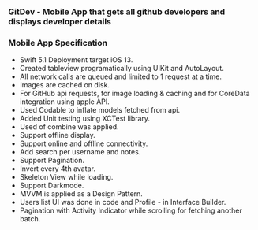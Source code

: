 ### GitDev - Mobile App that gets all github developers and displays developer details

### Mobile App Specification

- Swift 5.1 Deployment target iOS 13.
- Created tableview programatically using UIKit and AutoLayout.
- All network calls are queued and limited  to 1 request at a time.
- Images are cached on disk.
- For GitHub api requests, for image loading & caching and for CoreData integration using apple API.
- Used Codable to inflate models fetched from api.
- Added Unit testing using XCTest library.
- Used of combine was applied.
- Support offline display.
- Support online and offline connectivity.
- Add search per username and notes.
- Support Pagination.
- Invert every 4th avatar.
- Skeleton View while loading.
- Support Darkmode.
- MVVM is applied as a Design Pattern.
- Users list UI was done in code and Profile - in Interface Builder.
-  Pagination with Activity Indicator while scrolling for fetching another batch.
